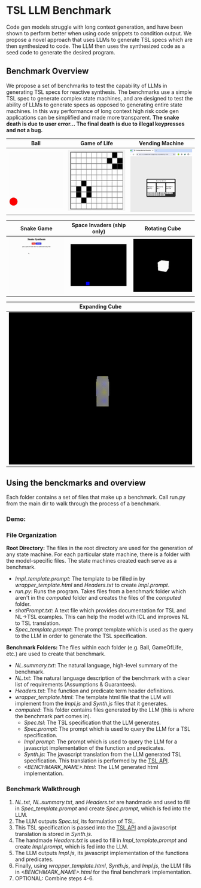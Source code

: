 
# TSL LLM Benchmark
Code gen models struggle with long context generation, and have been shown to perform better when using code snippets to condition output. We propose a novel approach that uses LLMs to generate TSL specs which are then synthesized to code. The LLM then uses the synthesized code as a seed code to generate the desired program. 

## Benchmark Overview
We propose a set of benchmarks to test the capability of LLMs in generating TSL specs for reactive synthesis. The benchmarks use a simple TSL spec to generate complex state machines, and are designed to test the ability of LLMs to generate specs as opposed to generating entire state machines. In this way performance of long context high risk code gen applications can be simplified and made more transparent. **The snake death is due to user error... The final death is due to illegal keypresses and not a bug.**

| **Ball** | **Game of Life** | **Vending Machine** | 
|:--------:|:-------:|:-----------:|
| ![Ball](media/ball.gif) | ![Gol](media/gol.gif) | ![Vending](media/vending.gif) | 

|**Snake Game** | **Space Invaders (ship only)** |          **Rotating Cube**          |
|:--------:|:-------:|:-----------:|
|![Snake](media/snake.gif) | ![Invaders](media/invaders.gif) | ![Cube](media/cube.gif) |

| **Expanding Cube** |
|:-----------:|
| ![Cube](media/cube2.gif) |

## Using the benckmarks and overview
Each folder contains a set of files that make up a benchmark. Call run.py from the main dir to walk through the process of a benchmark.

### Demo:

### File Organization

**Root Directory:** The files in the root directory are used for the generation of any state machine. For each particular state machine, there is a folder with the model-specific files. The state machines created each serve as a benchmark.

-   _Impl_template.prompt_: The template to be filled in by _wrapper_template.html_ and _Headers.txt_ to create _Impl.prompt_.
-   _run.py_: Runs the program. Takes files from a benchmark folder which aren't in the _computed_ folder and creates the files of the _computed_ folder.
-   _shotPrompt.txt_: A text file which provides documentation for TSL and NL->TSL examples. This can help the model with ICL and improves NL to TSL translation.
-   _Spec_template.prompt_: The prompt template which is used as the query to the LLM in order to generate the TSL specification.

**Benchmark Folders:** The files within each folder (e.g. Ball, GameOfLife, etc.) are used to create that benchmark.

-   _NL.summary.txt_: The natural language, high-level summary of the benchmark.
-   _NL.txt_: The natural language description of the benchmark with a clear list of requirements (Assumptions & Guarantees).
-   _Headers.txt_: The function and predicate term header definitions.
-   _wrapper_template.html_: The template html file that the LLM will implement from the _Impl.js_ and _Synth.js_ files that it generates.
-   _computed_: This folder contains files generated by the LLM (this is where the benchmark part comes in).
    -   _Spec.tsl_: The TSL specification that the LLM generates.
    -   _Spec.prompt_: The prompt which is used to query the LLM for a TSL specification.
    -   _Impl.prompt_: The prompt which is used to query the LLM for a javascript implementation of the function and predicates.
    -   _Synth.js_: The javascript translation from the LLM generated TSL specification. This translation is performed by the [TSL API](https://barnard-pl-labs.github.io/tsl-api/).
    -   _<BENCHMARK_NAME>.html_: The LLM generated html implementation.

### Benchmark Walkthrough

1. _NL.txt_, _NL.summary.txt_, and _Headers.txt_ are handmade and used to fill in _Spec_template.prompt_ and create _Spec.prompt_, which is fed into the LLM.
2. The LLM outputs _Spec.tsl_, its formulation of TSL.
3. This TSL specification is passed into the [TSL API](https://barnard-pl-labs.github.io/tsl-api/) and a javascript translation is stored in _Synth.js_.
4. The handmade _Headers.txt_ is used to fill in _Impl_template.prompt_ and create _Impl.prompt_, which is fed into the LLM.
5. The LLM outputs _Impl.js_, its javascript implementation of the functions and predicates.
6. Finally, using _wrapper_template.html_, _Synth.js_, and _Impl.js_, the LLM fills in _<BENCHMARK_NAME>.html_ for the final benchmark implementation.
7. OPTIONAL: Combine steps 4-6.
